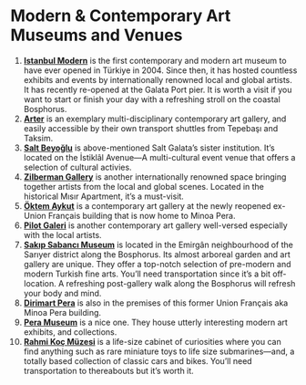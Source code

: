 # Modern & Contemporary Art Museums and Venues

1. **[Istanbul Modern](https://www.istanbulmodern.org/)** is the first contemporary and modern art museum to have ever opened in Türkiye in 2004. Since then, it has hosted countless exhibits and events by internationally renowned local and global artists. It has recently re-opened at the Galata Port pier. It is worth a visit if you want to start or finish your day with a refreshing stroll on the coastal Bosphorus.
2. **[Arter](https://www.arter.org.tr/)** is an exemplary multi-disciplinary contemporary art gallery, and easily accessible by their own transport shuttles from Tepebaşı and Taksim.
3. **[Salt Beyoğlu](https://saltonline.org/tr/41/salt-beyoglu)** is above-mentioned Salt Galata’s sister institution. It’s located on the İstiklâl Avenue—A multi-cultural event venue that offers a selection of cultural activies.
4. **[Zilberman Gallery](https://www.zilbermangallery.com/about.html)** is another internationally renowned space bringing together artists from the local and global scenes. Located in the historical Mısır Apartment, it’s a must-visit.
5. **[Öktem Aykut](https://oktemaykut.com/)** is a contemporary art gallery at the newly reopened ex-Union Français building that is now home to Minoa Pera.
6. **[Pilot Galeri](http://www.pilotgaleri.com/en/homes)** is another contemporary art gallery well-versed especially with the local artists.
7. **[Sakıp Sabancı Museum](https://www.sakipsabancimuzesi.org/)** is located in the Emirgân neighbourhood of the Sarıyer district along the Bosphorus. Its almost arboreal garden and art gallery are unique. They offer a top-notch selection of pre-modern and modern Turkish fine arts. You’ll need transportation since it’s a bit off-location. A refreshing post-gallery walk along the Bosphorus will refresh your body and mind.
8. **[Dirimart Pera](https://dirimart.com/)** is also in the premises of this former Union Français aka Minoa Pera building.
9. **[Pera Museum](https://www.peramuseum.org/)** is a nice one. They house utterly interesting modern art exhibits, and collections.
10. **[Rahmi Koç Müzesi](http://www.rmk-museum.org.tr/istanbul/en/home-page)** is a life-size cabinet of curiosities where you can find anything such as rare miniature toys to life size submarines—and, a totally based collection of classic cars and bikes. You’ll need transportation to thereabouts but it’s worth it.